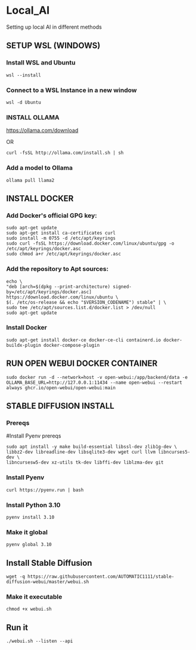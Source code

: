 # Local_AI
Setting up local AI in different methods


## SETUP WSL (WINDOWS)

### Install WSL and Ubuntu

```wsl --install```

### Connect to a WSL Instance in a new window

```wsl -d Ubuntu```

### INSTALL OLLAMA

https://ollama.com/download

OR

```
curl -fsSL http://ollama.com/install.sh | sh
```

### Add a model to Ollama

```ollama pull llama2```

## INSTALL DOCKER

### Add Docker's official GPG key:
```
sudo apt-get update
sudo apt-get install ca-certificates curl
sudo install -m 0755 -d /etc/apt/keyrings
sudo curl -fsSL https://download.docker.com/linux/ubuntu/gpg -o /etc/apt/keyrings/docker.asc
sudo chmod a+r /etc/apt/keyrings/docker.asc
```

### Add the repository to Apt sources:
```
echo \
"deb [arch=$(dpkg --print-architecture) signed-by=/etc/apt/keyrings/docker.asc] https://download.docker.com/linux/ubuntu \
$(. /etc/os-release && echo "$VERSION_CODENAME") stable" | \
sudo tee /etc/apt/sources.list.d/docker.list > /dev/null
sudo apt-get update
```

### Install Docker
```sudo apt-get install docker-ce docker-ce-cli containerd.io docker-buildx-plugin docker-compose-plugin```

## RUN OPEN WEBUI DOCKER CONTAINER

```sudo docker run -d --network=host -v open-webui:/app/backend/data -e OLLAMA_BASE_URL=http://127.0.0.1:11434 --name open-webui --restart always ghcr.io/open-webui/open-webui:main```

## STABLE DIFFUSION INSTALL

### Prereqs

#Install Pyenv prereqs
```
sudo apt install -y make build-essential libssl-dev zlib1g-dev \
libbz2-dev libreadline-dev libsqlite3-dev wget curl llvm libncurses5-dev \
libncursesw5-dev xz-utils tk-dev libffi-dev liblzma-dev git
```
### Install Pyenv

```curl https://pyenv.run | bash```

### Install Python 3.10

```pyenv install 3.10```

### Make it global

```pyenv global 3.10```

 

## Install Stable Diffusion

```wget -q https://raw.githubusercontent.com/AUTOMATIC1111/stable-diffusion-webui/master/webui.sh```

### Make it executable

```chmod +x webui.sh```

## Run it

```./webui.sh --listen --api```
